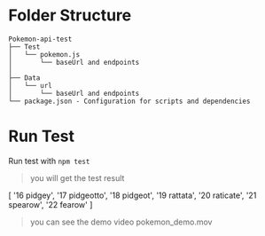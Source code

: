 # Folder Structure


    Pokemon-api-test
    ├── Test
    │   └── pokemon.js
    │       └── baseUrl and endpoints
    │       
    ├── Data
    │   └── url
    │       └── baseUrl and endpoints
    └── package.json - Configuration for scripts and dependencies

# Run Test

Run test with `npm test`
> you will get the test result

[
  '16 pidgey',
  '17 pidgeotto',
  '18 pidgeot',
  '19 rattata',
  '20 raticate',
  '21 spearow',
  '22 fearow'
]

> you can see the demo video pokemon_demo.mov
